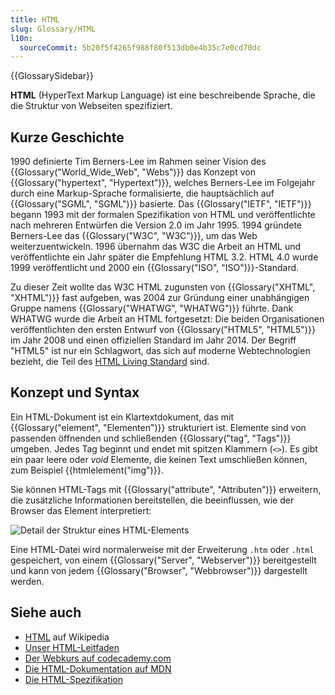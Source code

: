 ```yaml
---
title: HTML
slug: Glossary/HTML
l10n:
  sourceCommit: 5b20f5f4265f988f80f513db0e4b35c7e0cd70dc
---
```


{{GlossarySidebar}}

**HTML** (HyperText Markup Language) ist eine beschreibende Sprache, die die Struktur von Webseiten spezifiziert.

## Kurze Geschichte

1990 definierte Tim Berners-Lee im Rahmen seiner Vision des {{Glossary("World_Wide_Web", "Webs")}} das Konzept von {{Glossary("hypertext", "Hypertext")}}, welches Berners-Lee im Folgejahr durch eine Markup-Sprache formalisierte, die hauptsächlich auf {{Glossary("SGML", "SGML")}} basierte. Das {{Glossary("IETF", "IETF")}} begann 1993 mit der formalen Spezifikation von HTML und veröffentlichte nach mehreren Entwürfen die Version 2.0 im Jahr 1995. 1994 gründete Berners-Lee das {{Glossary("W3C", "W3C")}}, um das Web weiterzuentwickeln. 1996 übernahm das W3C die Arbeit an HTML und veröffentlichte ein Jahr später die Empfehlung HTML 3.2. HTML 4.0 wurde 1999 veröffentlicht und 2000 ein {{Glossary("ISO", "ISO")}}-Standard.

Zu dieser Zeit wollte das W3C HTML zugunsten von {{Glossary("XHTML", "XHTML")}} fast aufgeben, was 2004 zur Gründung einer unabhängigen Gruppe namens {{Glossary("WHATWG", "WHATWG")}} führte. Dank WHATWG wurde die Arbeit an HTML fortgesetzt: Die beiden Organisationen veröffentlichten den ersten Entwurf von {{Glossary("HTML5", "HTML5")}} im Jahr 2008 und einen offiziellen Standard im Jahr 2014. Der Begriff "HTML5" ist nur ein Schlagwort, das sich auf moderne Webtechnologien bezieht, die Teil des [HTML Living Standard](https://html.spec.whatwg.org/) sind.

## Konzept und Syntax

Ein HTML-Dokument ist ein Klartextdokument, das mit {{Glossary("element", "Elementen")}} strukturiert ist. Elemente sind von passenden öffnenden und schließenden {{Glossary("tag", "Tags")}} umgeben. Jedes Tag beginnt und endet mit spitzen Klammern (`<>`). Es gibt ein paar leere oder _void_ Elemente, die keinen Text umschließen können, zum Beispiel {{htmlelement("img")}}.

Sie können HTML-Tags mit {{Glossary("attribute", "Attributen")}} erweitern, die zusätzliche Informationen bereitstellen, die beeinflussen, wie der Browser das Element interpretiert:

![Detail der Struktur eines HTML-Elements](anatomy-of-an-html-element.png)

Eine HTML-Datei wird normalerweise mit der Erweiterung `.htm` oder `.html` gespeichert, von einem {{Glossary("Server", "Webserver")}} bereitgestellt und kann von jedem {{Glossary("Browser", "Webbrowser")}} dargestellt werden.

## Siehe auch

- [HTML](https://en.wikipedia.org/wiki/HTML) auf Wikipedia
- [Unser HTML-Leitfaden](/de/docs/Learn_web_development/Core/Structuring_content)
- [Der Webkurs auf codecademy.com](https://www.codecademy.com/learn/learn-html)
- [Die HTML-Dokumentation auf MDN](/de/docs/Web/HTML)
- [Die HTML-Spezifikation](https://html.spec.whatwg.org/multipage/)
